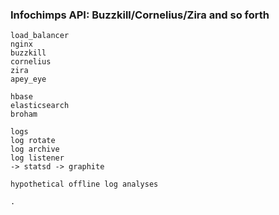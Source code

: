 


### Infochimps API: Buzzkill/Cornelius/Zira and so forth

    load_balancer
    nginx
    buzzkill
    cornelius
    zira
    apey_eye
    
    hbase
    elasticsearch
    broham

    logs
    log rotate
    log archive
    log listener
    -> statsd -> graphite
    
    hypothetical offline log analyses
    
    .
